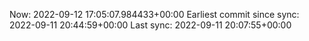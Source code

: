 Now: 2022-09-12 17:05:07.984433+00:00 Earliest commit since sync: 2022-09-11 20:44:59+00:00 Last sync: 2022-09-11 20:07:55+00:00
